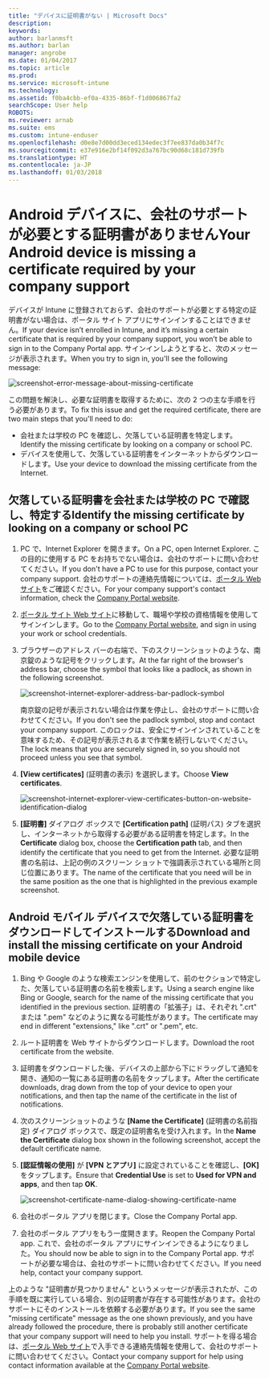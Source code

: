 ```yaml
---
title: "デバイスに証明書がない | Microsoft Docs"
description: 
keywords: 
author: barlanmsft
ms.author: barlan
manager: angrobe
ms.date: 01/04/2017
ms.topic: article
ms.prod: 
ms.service: microsoft-intune
ms.technology: 
ms.assetid: f0ba4cbb-ef0a-4335-86bf-f1d006867fa2
searchScope: User help
ROBOTS: 
ms.reviewer: arnab
ms.suite: ems
ms.custom: intune-enduser
ms.openlocfilehash: d0e8e7d00dd3eced134edec3f7ee837da0b34f7c
ms.sourcegitcommit: e37e916e2bf14f092d3a767bc90d68c181d739fb
ms.translationtype: HT
ms.contentlocale: ja-JP
ms.lasthandoff: 01/03/2018
---
```

# <a name="your-android-device-is-missing-a-certificate-required-by-your-company-support"></a><span data-ttu-id="e9522-102">Android デバイスに、会社のサポートが必要とする証明書がありません</span><span class="sxs-lookup"><span data-stu-id="e9522-102">Your Android device is missing a certificate required by your company support</span></span>

<span data-ttu-id="e9522-103">デバイスが Intune に登録されておらず、会社のサポートが必要とする特定の証明書がない場合は、ポータル サイト アプリにサインインすることはできません。</span><span class="sxs-lookup"><span data-stu-id="e9522-103">If your device isn’t enrolled in Intune, and it’s missing a certain certificate that is required by your company support, you won’t be able to sign in to the Company Portal app.</span></span> <span data-ttu-id="e9522-104">サインインしようとすると、次のメッセージが表示されます。</span><span class="sxs-lookup"><span data-stu-id="e9522-104">When you try to sign in, you'll see the following message:</span></span>

![screenshot-error-message-about-missing-certificate](./media/andr-cert_install-1-cert_missing.png)

<span data-ttu-id="e9522-106">この問題を解決し、必要な証明書を取得するために、次の 2 つの主な手順を行う必要があります。</span><span class="sxs-lookup"><span data-stu-id="e9522-106">To fix this issue and get the required certificate, there are two main steps that you'll need to do:</span></span>

- <span data-ttu-id="e9522-107">会社または学校の PC を確認し、欠落している証明書を特定します。</span><span class="sxs-lookup"><span data-stu-id="e9522-107">Identify the missing certificate by looking on a company or school PC.</span></span>
- <span data-ttu-id="e9522-108">デバイスを使用して、欠落している証明書をインターネットからダウンロードします。</span><span class="sxs-lookup"><span data-stu-id="e9522-108">Use your device to download the missing certificate from the Internet.</span></span>

## <a name="identify-the-missing-certificate-by-looking-on-a-company-or-school-pc"></a><span data-ttu-id="e9522-109">欠落している証明書を会社または学校の PC で確認し、特定する</span><span class="sxs-lookup"><span data-stu-id="e9522-109">Identify the missing certificate by looking on a company or school PC</span></span>

1. <span data-ttu-id="e9522-110">PC で、Internet Explorer を開きます。</span><span class="sxs-lookup"><span data-stu-id="e9522-110">On a PC, open Internet Explorer.</span></span> <span data-ttu-id="e9522-111">この目的に使用する PC をお持ちでない場合は、会社のサポートに問い合わせてください。</span><span class="sxs-lookup"><span data-stu-id="e9522-111">If you don't have a PC to use for this purpose, contact your company support.</span></span> <span data-ttu-id="e9522-112">会社のサポートの連絡先情報については、[ポータル Web サイト](https://portal.manage.microsoft.com#HelpDeskDialog)をご確認ください。</span><span class="sxs-lookup"><span data-stu-id="e9522-112">For your company support's contact information, check the [Company Portal website](https://portal.manage.microsoft.com#HelpDeskDialog).</span></span>

2. <span data-ttu-id="e9522-113">[ポータル サイト Web サイト](https://portal.manage.microsoft.com#HelpDeskDialog)に移動して、職場や学校の資格情報を使用してサインインします。</span><span class="sxs-lookup"><span data-stu-id="e9522-113">Go to the [Company Portal website](https://portal.manage.microsoft.com#HelpDeskDialog), and sign in using your work or school credentials.</span></span>

3. <span data-ttu-id="e9522-114">ブラウザーのアドレス バーの右端で、下のスクリーンショットのような、南京錠のような記号をクリックします。</span><span class="sxs-lookup"><span data-stu-id="e9522-114">At the far right of the browser's address bar, choose the symbol that looks like a padlock, as shown in the following screenshot.</span></span>

    ![screenshot-internet-explorer-address-bar-padlock-symbol](./media/andr-missing-cert-ie-padlock-symbol.png)

    <span data-ttu-id="e9522-116">南京錠の記号が表示されない場合は作業を停止し、会社のサポートに問い合わせてください。</span><span class="sxs-lookup"><span data-stu-id="e9522-116">If you don't see the padlock symbol, stop and contact your company support.</span></span> <span data-ttu-id="e9522-117">このロックは、安全にサインインされていることを意味するため、その記号が表示されるまで作業を続行しないでください。</span><span class="sxs-lookup"><span data-stu-id="e9522-117">The lock means that you are securely signed in, so you should not proceed unless you see that symbol.</span></span>

4. <span data-ttu-id="e9522-118">**[View certificates]** (証明書の表示) を選択します。</span><span class="sxs-lookup"><span data-stu-id="e9522-118">Choose **View certificates**.</span></span>

    ![screenshot-internet-explorer-view-certificates-button-on-website-identification-dialog](./media/andr-missg-cert-ie-view-cert-button.png)

5. <span data-ttu-id="e9522-120">**[証明書]** ダイアログ ボックスで **[Certification path]** (証明パス) タブを選択し、インターネットから取得する必要がある証明書を特定します。</span><span class="sxs-lookup"><span data-stu-id="e9522-120">In the **Certificate** dialog box, choose the **Certification path** tab, and then identify the certificate that you need to get from the Internet.</span></span> <span data-ttu-id="e9522-121">必要な証明書の名前は、上記の例のスクリーン ショットで強調表示されている場所と同じ位置にあります。</span><span class="sxs-lookup"><span data-stu-id="e9522-121">The name of the certificate that you need will be in the same position as the one that is highlighted in the previous example screenshot.</span></span>

## <a name="download-and-install-the-missing-certificate-on-your-android-mobile-device"></a><span data-ttu-id="e9522-122">Android モバイル デバイスで欠落している証明書をダウンロードしてインストールする</span><span class="sxs-lookup"><span data-stu-id="e9522-122">Download and install the missing certificate on your Android mobile device</span></span>

1. <span data-ttu-id="e9522-123">Bing や Google のような検索エンジンを使用して、前のセクションで特定した、欠落している証明書の名前を検索します。</span><span class="sxs-lookup"><span data-stu-id="e9522-123">Using a search engine like Bing or Google, search for the name of the missing certificate that you identified in the previous section.</span></span> <span data-ttu-id="e9522-124">証明書の「拡張子」は、それぞれ ".crt" または ".pem" などのように異なる可能性があります。</span><span class="sxs-lookup"><span data-stu-id="e9522-124">The certificate may end in different "extensions," like ".crt" or ".pem", etc.</span></span>

2. <span data-ttu-id="e9522-125">ルート証明書を Web サイトからダウンロードします。</span><span class="sxs-lookup"><span data-stu-id="e9522-125">Download the root certificate from the website.</span></span>

3. <span data-ttu-id="e9522-126">証明書をダウンロードした後、デバイスの上部から下にドラッグして通知を開き、通知の一覧にある証明書の名前をタップします。</span><span class="sxs-lookup"><span data-stu-id="e9522-126">After the certificate downloads, drag down from the top of your device to open your notifications, and then tap the name of the certificate in the list of notifications.</span></span>

4. <span data-ttu-id="e9522-127">次のスクリーンショットのような **[Name the Certificate]** (証明書の名前指定) ダイアログ ボックスで、既定の証明書名を受け入れます。</span><span class="sxs-lookup"><span data-stu-id="e9522-127">In the **Name the Certificate** dialog box shown in the following screenshot, accept the default certificate name.</span></span>

5. <span data-ttu-id="e9522-128">**[認証情報の使用]** が **[VPN とアプリ]** に設定されていることを確認し、**[OK]** をタップします。</span><span class="sxs-lookup"><span data-stu-id="e9522-128">Ensure that **Credential Use** is set to **Used for VPN and apps**, and then tap **OK**.</span></span>

    ![screenshot-certificate-name-dialog-showing-certificate-name](./media/andr-missing-cert-cert-name.png)

6. <span data-ttu-id="e9522-130">会社のポータル アプリを閉じます。</span><span class="sxs-lookup"><span data-stu-id="e9522-130">Close the Company Portal app.</span></span>

7. <span data-ttu-id="e9522-131">会社のポータル アプリをもう一度開きます。</span><span class="sxs-lookup"><span data-stu-id="e9522-131">Reopen the Company Portal app.</span></span> <span data-ttu-id="e9522-132">これで、会社のポータル アプリにサインインできるようになりました。</span><span class="sxs-lookup"><span data-stu-id="e9522-132">You should now be able to sign in to the Company Portal app.</span></span> <span data-ttu-id="e9522-133">サポートが必要な場合は、会社のサポートに問い合わせてください。</span><span class="sxs-lookup"><span data-stu-id="e9522-133">If you need help, contact your company support.</span></span>

<span data-ttu-id="e9522-134">上のような "証明書が見つかりません" というメッセージが表示されたが、この手順を既に実行している場合、別の証明書が存在する可能性があります。会社のサポートにそのインストールを依頼する必要があります。</span><span class="sxs-lookup"><span data-stu-id="e9522-134">If you see the same "missing certificate" message as the one shown previously, and you have already followed the procedure, there is probably still another certificate that your company support will need to help you install.</span></span> <span data-ttu-id="e9522-135">サポートを得る場合は、[ポータル Web サイト](https://portal.manage.microsoft.com#HelpDeskDialog)で入手できる連絡先情報を使用して、会社のサポートに問い合わせてください。</span><span class="sxs-lookup"><span data-stu-id="e9522-135">Contact your company support for help using contact information available at the [Company Portal website](https://portal.manage.microsoft.com#HelpDeskDialog).</span></span>
